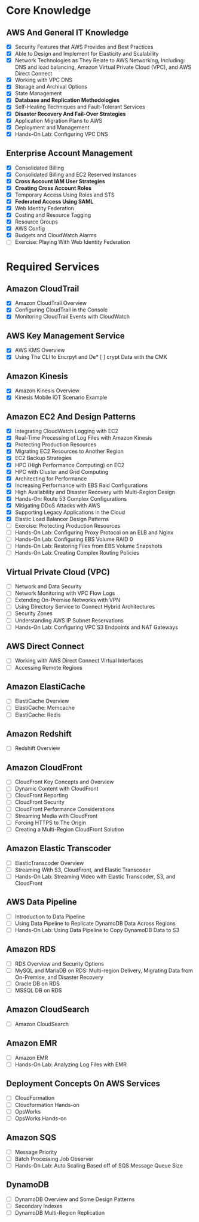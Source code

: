 
# Core Knowledge
## AWS And General IT Knowledge
* [x] Security Features that AWS Provides and Best Practices
* [x] Able to Design and Implement for Elasticity and Scalability
* [x] Network Technologies as They Relate to AWS Networking, Including: DNS and load balancing, Amazon Virtual Private Cloud (VPC), and AWS Direct Connect
* [x] Working with VPC DNS
* [x] Storage and Archival Options
* [x] State Management
* [x] **Database and Replication Methodologies**
* [x] Self-Healing Techniques and Fault-Tolerant Services
* [x] **Disaster Recovery And Fail-Over Strategies**
* [x] Application Migration Plans to AWS
* [x] Deployment and Management
* [x] Hands-On Lab: Configuring VPC DNS
## Enterprise Account Management
* [x] Consolidated Billing
* [x] Consolidated Billing and EC2 Reserved Instances
* [x] **Cross Account IAM User Strategies**
* [x] **Creating Cross Account Roles**
* [x] Temporary Access Using Roles and STS
* [x] **Federated Access Using SAML**
* [x] Web Identity Federation
* [x] Costing and Resource Tagging
* [x] Resource Groups
* [x] AWS Config
* [x] Budgets and CloudWatch Alarms
* [ ] Exercise: Playing With Web Identity Federation

# Required Services
## Amazon CloudTrail
* [x] Amazon CloudTrail Overview
* [x] Configuring CloudTrail in the Console
* [x] Monitoring CloudTrail Events with CloudWatch

## AWS Key Management Service
* [x] AWS KMS Overview
* [x] Using The CLI to Encrpyt and De* [ ] crypt Data with the CMK

## Amazon Kinesis
* [x] Amazon Kinesis Overview
* [x] Kinesis Mobile IOT Scenario Example

## Amazon EC2 And Design Patterns
* [x] Integrating CloudWatch Logging with EC2
* [x] Real-Time Processing of Log Files with Amazon Kinesis
* [x] Protecting Production Resources
* [x] Migrating EC2 Resources to Another Region
* [x] EC2 Backup Strategies
* [x] HPC (High Performance Computing) on EC2
* [x] HPC with Cluster and Grid Computing
* [x] Architecting for Performance
* [x] Increasing Performance with EBS Raid Configurations
* [x] High Availability and Disaster Recovery with Multi-Region Design
* [x] Hands-On: Route 53 Complex Configurations
* [x] Mitigating DDoS Attacks with AWS
* [x] Supporting Legacy Applications in the Cloud
* [x] Elastic Load Balancer Design Patterns
* [ ] Exercise: Protecting Production Resources
* [ ] Hands-On Lab: Configuring Proxy Protocol on an ELB and Nginx
* [ ] Hands-On Lab: Configuring EBS Volume RAID 0
* [ ] Hands-On Lab: Restoring Files from EBS Volume Snapshots
* [ ] Hands-On Lab: Creating Complex Routing Policies

## Virtual Private Cloud (VPC)
* [ ] Network and Data Security
* [ ] Network Monitoring with VPC Flow Logs
* [ ] Extending On-Premise Networks with VPN
* [ ] Using Directory Service to Connect Hybrid Architectures
* [ ] Security Zones
* [ ] Understanding AWS IP Subnet Reservations
* [ ] Hands-On Lab: Configuring VPC S3 Endpoints and NAT Gateways

## AWS Direct Connect
* [ ] Working with AWS Direct Connect Virtual Interfaces
* [ ] Accessing Remote Regions

## Amazon ElastiCache
* [ ] ElastiCache Overview
* [ ] ElastiCache: Memcache
* [ ] ElastiCache: Redis

## Amazon Redshift
* [ ] Redshift Overview

## Amazon CloudFront
* [ ] CloudFront Key Concepts and Overview
* [ ] Dynamic Content with CloudFront
* [ ] CloudFront Reporting
* [ ] CloudFront Security
* [ ] CloudFront Performance Considerations
* [ ]  Streaming Media with CloudFront
* [ ] Forcing HTTPS to The Origin
* [ ] Creating a Multi-Region CloudFront Solution

## Amazon Elastic Transcoder
* [ ] ElasticTranscoder Overview
* [ ] Streaming With S3, CloudFront, and Elastic Transcoder
* [ ] Hands-On Lab: Streaming Video with Elastic Transcoder, S3, and CloudFront

## AWS Data Pipeline
* [ ] Introduction to Data Pipeline
* [ ] Using Data Pipeline to Replicate DynamoDB Data Across Regions
* [ ] Hands-On Lab: Using Data Pipeline to Copy DynamoDB Data to S3

## Amazon RDS
* [ ] RDS Overview and Security Options
* [ ] MySQL and MariaDB on RDS: Multi-region Delivery, Migrating Data from On-Premise, and Disaster Recovery
* [ ] Oracle DB on RDS
* [ ] MSSQL DB on RDS

## Amazon CloudSearch
* [ ] Amazon CloudSearch

## Amazon EMR
* [ ] Amazon EMR
* [ ] Hands-On Lab: Analyzing Log Files with EMR

## Deployment Concepts On AWS Services
* [ ] CloudFormation
* [ ] Cloudformation Hands-on
* [ ] OpsWorks
* [ ] OpsWorks Hands-on

## Amazon SQS
* [ ] Message Priority
* [ ] Batch Processing Job Observer
* [ ] Hands-On Lab: Auto Scaling Based off of SQS Message Queue Size

## DynamoDB
* [ ] DynamoDB Overview and Some Design Patterns
* [ ] Secondary Indexes
* [ ] DynamoDB Multi-Region Replication
